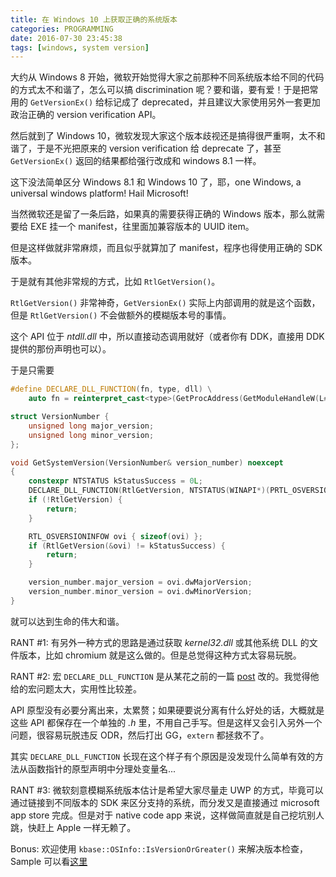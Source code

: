 ```yaml
---
title: 在 Windows 10 上获取正确的系统版本
categories: PROGRAMMING
date: 2016-07-30 23:45:38
tags: [windows, system version]
---
```

大约从 Windows 8 开始，微软开始觉得大家之前那种不同系统版本给不同的代码的方式太不和谐了，怎么可以搞 discrimination 呢？要和谐，要有爱！于是把常用的 `GetVersionEx()` 给标记成了 deprecated，并且建议大家使用另外一套更加政治正确的 version verification API。

然后就到了 Windows 10，微软发现大家这个版本歧视还是搞得很严重啊，太不和谐了，于是不光把原来的 version verification 给 deprecate 了，甚至 `GetVersionEx()` 返回的结果都给强行改成和 windows 8.1 一样。

这下没法简单区分 Windows 8.1 和 Windows 10 了，耶，one Windows, a universal windows platform! Hail Microsoft!

当然微软还是留了一条后路，如果真的需要获得正确的 Windows 版本，那么就需要给 EXE 挂一个 manifest，往里面加兼容版本的 UUID item。

但是这样做就非常麻烦，而且似乎就算加了 manifest，程序也得使用正确的 SDK 版本。

于是就有其他非常规的方式，比如 `RtlGetVersion()`。

`RtlGetVersion()` 非常神奇，`GetVersionEx()` 实际上内部调用的就是这个函数，但是 `RtlGetVersion()` 不会做额外的模糊版本号的事情。

这个 API 位于 *ntdll.dll* 中，所以直接动态调用就好（或者你有 DDK，直接用 DDK 提供的那份声明也可以）。

于是只需要

```c++
#define DECLARE_DLL_FUNCTION(fn, type, dll) \
    auto fn = reinterpret_cast<type>(GetProcAddress(GetModuleHandleW(L##dll), #fn))

struct VersionNumber {
    unsigned long major_version;
    unsigned long minor_version;
};

void GetSystemVersion(VersionNumber& version_number) noexcept
{
    constexpr NTSTATUS kStatusSuccess = 0L;
    DECLARE_DLL_FUNCTION(RtlGetVersion, NTSTATUS(WINAPI*)(PRTL_OSVERSIONINFOW), "ntdll.dll");
    if (!RtlGetVersion) {
        return;
    }

    RTL_OSVERSIONINFOW ovi { sizeof(ovi) };
    if (RtlGetVersion(&ovi) != kStatusSuccess) {
        return;
    }

    version_number.major_version = ovi.dwMajorVersion;
    version_number.minor_version = ovi.dwMinorVersion;
}
```

就可以达到生命的伟大和谐。

RANT #1: 有另外一种方式的思路是通过获取 *kernel32.dll* 或其他系统 DLL 的文件版本，比如 chromium 就是这么做的。但是总觉得这种方式太容易玩脱。

RANT #2: 宏 `DECLARE_DLL_FUNCTION` 是从某花之前的一篇 [post](http://flowercode.org/archives/51) 改的。我觉得他给的宏问题太大，实用性比较差。

API 原型没有必要分离出来，太累赘；如果硬要说分离有什么好处的话，大概就是这些 API 都保存在一个单独的 *.h* 里，不用自己手写。但是这样又会引入另外一个问题，很容易玩脱违反 ODR，然后打出 GG，`extern` 都拯救不了。

其实 `DECLARE_DLL_FUNCTION` 长现在这个样子有个原因是没发现什么简单有效的方法从函数指针的原型声明中分理处变量名...

RANT #3: 微软刻意模糊系统版本估计是希望大家尽量走 UWP 的方式，毕竟可以通过链接到不同版本的 SDK 来区分支持的系统，而分发又是直接通过 microsoft app store 完成。但是对于 native code app 来说，这样做简直就是自己挖坑别人跳，快赶上 Apple 一样无赖了。

Bonus: 欢迎使用 `kbase::OSInfo::IsVersionOrGreater()` 来解决版本检查，Sample 可以看[这里](https://github.com/kingsamchen/KBase/blob/master/Docs/os_info.md)